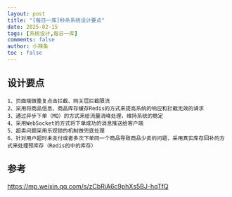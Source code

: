```yaml
---
layout: post
title: "[每日一库]秒杀系统设计要点"
date: 2025-02-15
tags: [系统设计,每日一库]
comments: false
author: 小辣条
toc : false
---
```


<!-- more -->
## 设计要点
```
1、页面端做重复点击拦截、网关层拦截限流
2、采用将商品信息、商品库存缓存Redis的方式来提高系统的响应和拦截无效的请求
3、通过异步下单（MQ）的方式来给流量消峰处理，维持系统的稳定
4、采用WebSocket的方式将下单成功的消息推送给客户端
5、超卖问题采用乐观锁的机制做兜底处理
6、针对用户超时未支付或者多次下单同一个商品导致商品少卖的问题，采用真实库存回补的方式来处理预库存（Redis的中的库存）
```
## 参考
https://mp.weixin.qq.com/s/zCbRiA6c9phXs5BJ-hqTfQ